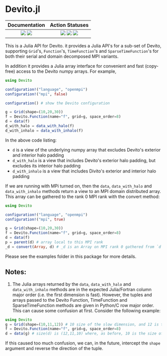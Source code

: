 
# Devito.jl

| **Documentation** | **Action Statuses** |
|:---:|:---:|
| [![][docs-dev-img]][docs-dev-url] [![][docs-stable-img]][docs-stable-url] | [![][doc-build-status-img]][doc-build-status-url] [![][build-status-img]][build-status-url] [![][code-coverage-img]][code-coverage-results] |

This is a Julia API for Devito.  it provides a Julia API's for a sub-set of Devito,
supporting `Grid`'s, `Function`'s, `TimeFunction`'s and `SparseTimeFunction`'s for both their
serial and domain decomposed MPI variants.

In addition it provides a Julia array interface for convenient and fast (copy-free) access to
the Devito numpy arrays.  For example,

```julia
using Devito

configuration!("language", "openmpi")
configuration!("mpi", false)

configuration() # show the Devito configuration

g = Grid(shape=(10,20,30))
f = Devito.Function(name="f", grid=g, space_order=8)
d = data(f)
d_with_halo = data_with_halo(f)
d_with_inhalo = data_with_inhalo(f)
```

In the above code listing:
* `d` is a view of the underlying numpy array that excludes Devito's exterior and interior halo padding
* `d_with_halo` is a view that includes Devito's exterior halo padding, but excludes its interior halo padding
* `d_with_inhalo` is a view that includes Divito's exterior and interior halo padding

If we are running with MPi turned on, then the `data`, `data_with_halo` and `data_with_inhalo` methods return
a view to an MPI domain distributed array.  This array can be gathered to the rank 0 MPI rank with the convert
method:
```julia
using Devito

configuration!("language", "openmpi")
configuration!("mpi", true)

g = Grid(shape=(10,20,30))
f = Devito.Function(name="f", grid=g, space_order=8)
d = data(f)
p = parent(d) # array local to this MPI rank
_d = convert(Array, d) # _d is an Array on MPI rank 0 gathered from `d` which is decomposed accross all MPI ranks
```

Please see the examples folder in this package for more details.

## Notes:
1. The Julia arrays returned by the `data`, `data_with_halo` and `data_with_inhalo` methods
are in the expected Julia/Fortran column major order (i.e. the first dimension is fast).
However, the tuples and arrays passed to the Devito Function, TimeFunction and SparseTimeFunction
methods are given in Python/C row major order.  This can cause some confusion at first.  Consider
the following example:

```julia
using Devito
g = Grid(shape=(10,11,12)) # 10 size of the slow dimension, and 12 is the size of the fast dimension.
f = Devito.Function(name="f", grid=g, space_order=8)
d = data(g) # size(d) is (12,11,10) where, as before, 10 is the size of the slow dimension, and 12 is the size of the fast dimension
```

If this caused too much confusion, we can, in the future, intercept the `shape` argument and reverse the direction of the tuple.

[docs-dev-img]: https://img.shields.io/badge/docs-dev-blue.svg
[docs-dev-url]: https://chevronetc.github.io/Devito.jl/dev/

[docs-stable-img]: https://img.shields.io/badge/docs-stable-blue.svg
[docs-stable-url]: https://ChevronETC.github.io/Devito.jl/stable

[doc-build-status-img]: https://github.com/ChevronETC/Devito.jl/workflows/Documentation/badge.svg
[doc-build-status-url]: https://github.com/ChevronETC/Devito.jl/actions?query=workflow%3ADocumentation

[build-status-img]: https://github.com/ChevronETC/Devito.jl/workflows/Tests/badge.svg
[build-status-url]: https://github.com/ChevronETC/Devito.jl/actions?query=workflow%3A"Tests"

[code-coverage-img]: https://codecov.io/gh/ChevronETC/Devito.jl/branch/master/graph/badge.svg
[code-coverage-results]: https://codecov.io/gh/ChevronETC/Devito.jl

